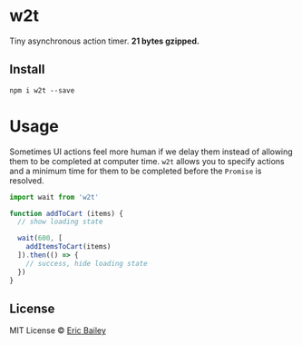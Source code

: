 # w2t
Tiny asynchronous action timer. **21 bytes gzipped.**

## Install
```
npm i w2t --save
```

# Usage
Sometimes UI actions feel more human if we delay them instead of allowing them to
be completed at computer time. `w2t` allows you to specify actions and a minimum
time for them to be completed before the `Promise` is resolved.
```javascript
import wait from 'w2t'

function addToCart (items) {
  // show loading state

  wait(600, [
    addItemsToCart(items)
  ]).then(() => {
    // success, hide loading state
  })
}
```

## License
MIT License © [Eric Bailey](https://estrattonbailey.com)

